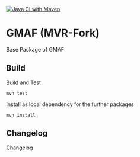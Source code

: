[![Java CI with Maven](https://github.com/marquies/gmaf-mvr/actions/workflows/maven.yml/badge.svg)](https://github.com/marquies/gmaf-mvr/actions/workflows/maven.yml)
# GMAF (MVR-Fork)

Base Package of GMAF

## Build
        
Build and Test   

```
mvn test
```               
              
Install as local dependency for the further packages

```
mvn install
```
                                    
## Changelog

[Changelog](https://github.com/marquies/gmaf-mvr/blob/main/CHANGELOG.md)